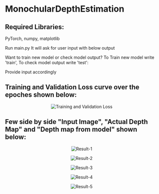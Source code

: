 # MonochularDepthEstimation

## Required Libraries:
PyTorch, numpy, matplotlib

Run main.py 
It will ask for user input with below output

Want to train new model or check model output?
To Train new model write 'train', To check model output write 'test':

Provide input accordingly


## Training and Validation Loss curve over the epoches shown below:

<p align="center">
  <img src="https://github.com/udayanghosh1996/MonocularDepthEstimation/blob/master/Results/Loss_curve.png" alt="Training and Validation Loss">
</p>


## Few side by side "Input Image", "Actual Depth Map" and "Depth map from model" shown below:



<p align="center">
  <img src="https://github.com/udayanghosh1996/MonocularDepthEstimation/blob/master/Results/Result_1.png" alt="Result-1">
</p>

<p align="center">
  <img src="https://github.com/udayanghosh1996/MonocularDepthEstimation/blob/master/Results/Result_2.png" alt="Result-2">
</p>

<p align="center">
  <img src="https://github.com/udayanghosh1996/MonocularDepthEstimation/blob/master/Results/Result_3.png" alt="Result-3">
</p>

<p align="center">
  <img src="https://github.com/udayanghosh1996/MonocularDepthEstimation/blob/master/Results/Result_4.png" alt="Result-4">
</p>

<p align="center">
  <img src="https://github.com/udayanghosh1996/MonocularDepthEstimation/blob/master/Results/Result_5.png" alt="Result-5">
</p>


